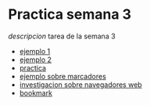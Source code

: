 # Practica semana 3

_descripcion_
tarea de la semana 3



- [ejemplo 1]("https://manasesrivas.github.io/practicas-semana-3/practica-ejemplo-1/")
- [ejemplo 2]("https://manasesrivas.github.io/practicas-semana-3/practica-ejemplo-2/")
- [practica]("https://manasesrivas.github.io/practicas-semana-3/practica/")
- [ejemplo sobre marcadores]("https://manasesrivas.github.io/practicas-semana-3/ejemploMarcadores/")
- [investigacion sobre navegadores web]("https://manasesrivas.github.io/practicas-semana-3/investigacionNavegadores/")
- [bookmark]("https://manasesrivas.github.io/practicas-semana-3/bookmark/")
